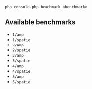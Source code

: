 ```
php console.php benchmark <benchmark>
```

## Available benchmarks

- `1/amp`
- `1/spatie`
- `2/amp`
- `2/spatie`
- `3/amp`
- `3/spatie`
- `4/amp`
- `4/spatie`
- `5/amp`
- `5/spatie`
